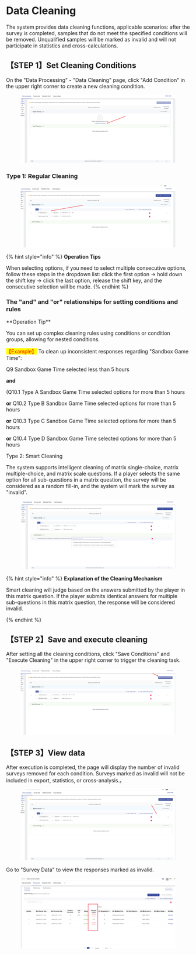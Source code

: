 # Data Cleaning

The system provides data cleaning functions, applicable scenarios: after the survey is completed, samples that do not meet the specified conditions will be removed. Unqualified samples will be marked as invalid and will not participate in statistics and cross-calculations.

## 【STEP 1】Set Cleaning Conditions

On the "Data Processing" - "Data Cleaning" page, click "Add Condition" in the upper right corner to create a new cleaning condition.

<figure><img src="../../../.gitbook/assets/image (11) (1).png" alt=""><figcaption></figcaption></figure>

### Type 1: Regular Cleaning

<figure><img src="../../../.gitbook/assets/image (12) (1).png" alt=""><figcaption></figcaption></figure>

{% hint style="info" %}
**Operation Tips**

When selecting options, if you need to select multiple consecutive options, follow these steps in the dropdown list: click the first option -> hold down the shift key -> click the last option, release the shift key, and the consecutive selection will be made.
{% endhint %}

### The "and" and "or" relationships for setting conditions and rules

\*\*Operation Tip\*\*

You can set up complex cleaning rules using conditions or condition groups, allowing for nested conditions.

<mark style="color:red;">【Example】</mark> To clean up inconsistent responses regarding "Sandbox Game Time":

Q9 Sandbox Game Time selected less than 5 hours

**and**

(Q10.1 Type A Sandbox Game Time selected options for more than 5 hours

**or** Q10.2 Type B Sandbox Game Time selected options for more than 5 hours

**or** Q10.3 Type C Sandbox Game Time selected options for more than 5 hours

**or** Q10.4 Type D Sandbox Game Time selected options for more than 5 hours

Type 2: Smart Cleaning

The system supports intelligent cleaning of matrix single-choice, matrix multiple-choice, and matrix scale questions. If a player selects the same option for all sub-questions in a matrix question, the survey will be considered as a random fill-in, and the system will mark the survey as "invalid".

<figure><img src="../../../.gitbook/assets/image (13) (1).png" alt=""><figcaption></figcaption></figure>

{% hint style="info" %}
**Explanation of the Cleaning Mechanism**

Smart cleaning will judge based on the answers submitted by the player in this matrix question. If the player submits identical answers for multiple sub-questions in this matrix question, the response will be considered invalid.&#x20;


{% endhint %}

## 【STEP 2】Save and execute cleaning

After setting all the cleaning conditions, click "Save Conditions" and "Execute Cleaning" in the upper right corner to trigger the cleaning task.

<figure><img src="../../../.gitbook/assets/image (14) (1).png" alt=""><figcaption></figcaption></figure>

## 【STEP 3】View data

After execution is completed, the page will display the number of invalid surveys removed for each condition. Surveys marked as invalid will not be included in export, statistics, or cross-analysis.。

<figure><img src="../../../.gitbook/assets/image (15) (1).png" alt=""><figcaption></figcaption></figure>

Go to "Survey Data" to view the responses marked as invalid.

<figure><img src="../../../.gitbook/assets/image (16) (1).png" alt=""><figcaption></figcaption></figure>
